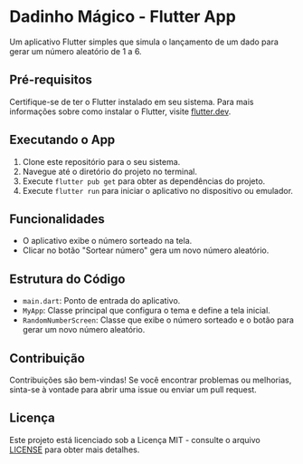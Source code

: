 # Dadinho Mágico - Flutter App

Um aplicativo Flutter simples que simula o lançamento de um dado para gerar um número aleatório de 1 a 6.

## Pré-requisitos

Certifique-se de ter o Flutter instalado em seu sistema. Para mais informações sobre como instalar o Flutter, visite [flutter.dev](https://flutter.dev/docs/get-started/install).

## Executando o App

1. Clone este repositório para o seu sistema.
2. Navegue até o diretório do projeto no terminal.
3. Execute `flutter pub get` para obter as dependências do projeto.
4. Execute `flutter run` para iniciar o aplicativo no dispositivo ou emulador.

## Funcionalidades

- O aplicativo exibe o número sorteado na tela.
- Clicar no botão "Sortear número" gera um novo número aleatório.

## Estrutura do Código

- `main.dart`: Ponto de entrada do aplicativo.
- `MyApp`: Classe principal que configura o tema e define a tela inicial.
- `RandomNumberScreen`: Classe que exibe o número sorteado e o botão para gerar um novo número aleatório.

## Contribuição

Contribuições são bem-vindas! Se você encontrar problemas ou melhorias, sinta-se à vontade para abrir uma issue ou enviar um pull request.

## Licença

Este projeto está licenciado sob a Licença MIT - consulte o arquivo [LICENSE](LICENSE) para obter mais detalhes.
